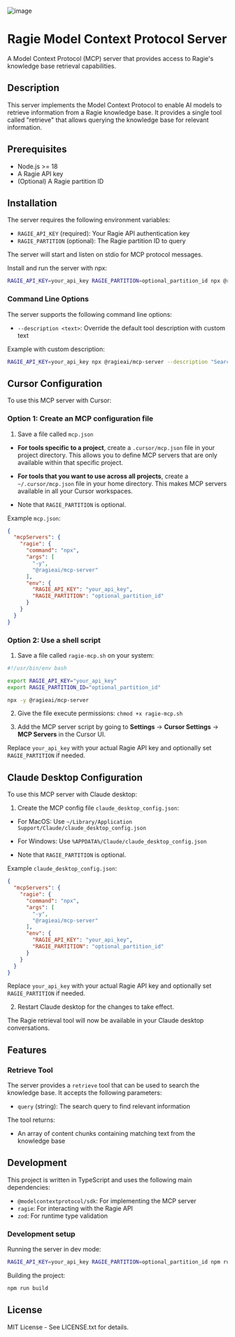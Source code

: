 ![image](https://github.com/user-attachments/assets/75e80f87-f39e-4f10-8c97-bbc848bbed82)


# Ragie Model Context Protocol Server

A Model Context Protocol (MCP) server that provides access to Ragie's knowledge base retrieval capabilities.

## Description

This server implements the Model Context Protocol to enable AI models to retrieve information from a Ragie knowledge base. It provides a single tool called "retrieve" that allows querying the knowledge base for relevant information.

## Prerequisites

- Node.js >= 18
- A Ragie API key
- (Optional) A Ragie partition ID

## Installation

The server requires the following environment variables:

- `RAGIE_API_KEY` (required): Your Ragie API authentication key
- `RAGIE_PARTITION` (optional): The Ragie partition ID to query

The server will start and listen on stdio for MCP protocol messages.

Install and run the server with npx:

```bash
RAGIE_API_KEY=your_api_key RAGIE_PARTITION=optional_partition_id npx @ragieai/mcp-server
```

### Command Line Options

The server supports the following command line options:

- `--description <text>`: Override the default tool description with custom text

Example with custom description:

```bash
RAGIE_API_KEY=your_api_key npx @ragieai/mcp-server --description "Search the company knowledge base for information"
```

## Cursor Configuration

To use this MCP server with Cursor:

### Option 1: Create an MCP configuration file

1. Save a file called `mcp.json`

* **For tools specific to a project**, create a `.cursor/mcp.json` file in your project directory. This allows you to define MCP servers that are only available within that specific project.
* **For tools that you want to use across all projects**, create a `~/.cursor/mcp.json` file in your home directory. This makes MCP servers available in all your Cursor workspaces.

* Note that `RAGIE_PARTITION` is optional.

Example `mcp.json`:
```json
{
  "mcpServers": {
    "ragie": {
      "command": "npx",
      "args": [
        "-y",
        "@ragieai/mcp-server"
      ],
      "env": {
        "RAGIE_API_KEY": "your_api_key",
        "RAGIE_PARTITION": "optional_partition_id"
      }
    }
  }
}
```

### Option 2: Use a shell script

1. Save a file called `ragie-mcp.sh` on your system:
```bash
#!/usr/bin/env bash

export RAGIE_API_KEY="your_api_key"
export RAGIE_PARTITION_ID="optional_partition_id"

npx -y @ragieai/mcp-server
```

2. Give the file execute permissions: `chmod +x ragie-mcp.sh`

3. Add the MCP server script by going to **Settings** -> **Cursor Settings** -> **MCP Servers** in the Cursor UI.

Replace `your_api_key` with your actual Ragie API key and optionally set `RAGIE_PARTITION` if needed.


## Claude Desktop Configuration

To use this MCP server with Claude desktop:

1. Create the MCP config file `claude_desktop_config.json`:

* For MacOS: Use `~/Library/Application Support/Claude/claude_desktop_config.json`
* For Windows: Use `%APPDATA%/Claude/claude_desktop_config.json`

* Note that `RAGIE_PARTITION` is optional.

Example `claude_desktop_config.json`:
```json
{
  "mcpServers": {
    "ragie": {
      "command": "npx",
      "args": [
        "-y",
        "@ragieai/mcp-server"
      ],
      "env": {
        "RAGIE_API_KEY": "your_api_key",
        "RAGIE_PARTITION": "optional_partition_id"
      }
    }
  }
}
```

Replace `your_api_key` with your actual Ragie API key and optionally set `RAGIE_PARTITION` if needed.

2. Restart Claude desktop for the changes to take effect.

The Ragie retrieval tool will now be available in your Claude desktop conversations.

## Features

### Retrieve Tool

The server provides a `retrieve` tool that can be used to search the knowledge base. It accepts the following parameters:

- `query` (string): The search query to find relevant information

The tool returns:
- An array of content chunks containing matching text from the knowledge base

## Development

This project is written in TypeScript and uses the following main dependencies:
- `@modelcontextprotocol/sdk`: For implementing the MCP server
- `ragie`: For interacting with the Ragie API
- `zod`: For runtime type validation

### Development setup

Running the server in dev mode:

```bash
RAGIE_API_KEY=your_api_key RAGIE_PARTITION=optional_partition_id npm run dev
```

Building the project:

```bash
npm run build
```

## License

MIT License - See LICENSE.txt for details.

